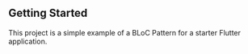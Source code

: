 ## Getting Started

This project is a simple example of a BLoC Pattern for a starter Flutter application.


